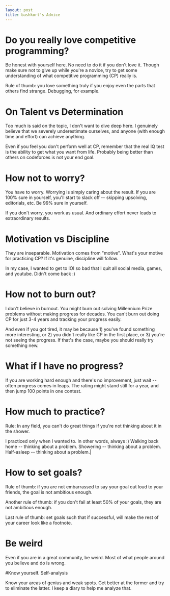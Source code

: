 ```yaml
---
layout: post
title: bashkort's Advice
---
```


# Do you really love competitive programming?

Be honest with yourself here. No need to do it if you don't love it. Though make sure not to give up while you're a novice, try to get some understanding of what competitive programming (CP) really is.

Rule of thumb: you love something truly if you enjoy even the parts that others find strange. Debugging, for example. 

# On Talent vs Determination

Too much is said on the topic, I don't want to dive deep here. I genuinely believe that we severely underestimate ourselves, and anyone (with enough time and effort) can achieve anything.

Even if you feel you don't perform well at CP, remember that the real IQ test is the ability to get what you want from life. Probably being better than others on codeforces is not your end goal. 

# How not to worry?

You have to worry. Worrying is simply caring about the result. If you are 100% sure in yourself, you'll start to slack off -- skipping upsolving, editorials, etc. Be 99% sure in yourself.

If you don't worry, you work as usual. And ordinary effort never leads to extraordinary results.

# Motivation vs Discipline

They are inseparable. Motivation comes from "motive". What's your motive for practicing CP? If it's genuine, discipline will follow.

In my case, I wanted to get to IOI so bad that I quit all social media, games, and youtube. Didn't come back :)


# How not to burn out?

I don't believe in burnout. You might burn out solving Millennium Prize problems without making progress for decades. You can't burn out doing CP for just 3-4 years and tracking your progress easily.

And even if you got tired, it may be because 1) you've found something more interesting, or 2) you didn't really like CP in the first place, or 3) you're not seeing the progress. If that's the case, maybe you should really try something new.

# What if I have no progress?

If you are working hard enough and there's no improvement, just wait -- often progress comes in leaps. The rating might stand still for a year, and then jump 100 points in one contest. 

# How much to practice?

Rule: In any field, you can't do great things if you're not thinking about it in the shower. 

I practiced only when I wanted to. In other words, always :) Walking back home -- thinking about a problem. Showering -- thinking about a problem. Half-asleep -- thinking about a problem.|

# How to set goals?

Rule of thumb: if you are not embarrassed to say your goal out loud to your friends, the goal is not ambitious enough.

Another rule of thumb: if you don't fail at least 50% of your goals, they are not ambitious enough.

Last rule of thumb: set goals such that if successful, will make the rest of your career look like a footnote. 

# Be weird

Even if you are in a great community, be weird. Most of what people around you believe and do is wrong.

#Know yourself. Self-analysis

Know your areas of genius and weak spots. Get better at the former and try to eliminate the latter. I keep a diary to help me analyze that. 
